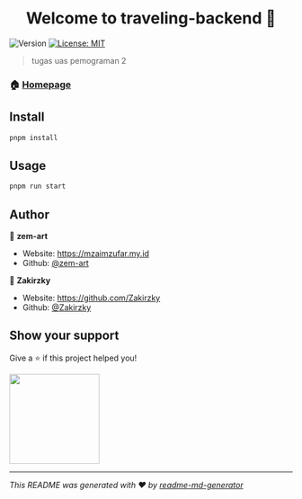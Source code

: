 <h1 align="center">Welcome to traveling-backend 👋</h1>
<p>
  <img alt="Version" src="https://img.shields.io/badge/version-1.0.0-blue.svg?cacheSeconds=2592000" />
  <a href="#" target="_blank">
    <img alt="License: MIT" src="https://img.shields.io/badge/License-MIT-yellow.svg" />
  </a>
</p>

> tugas uas pemograman 2

### 🏠 [Homepage](./src)

## Install

```sh
pnpm install
```

## Usage

```sh
pnpm run start
```

## Author

👤 **zem-art**

* Website: https://mzaimzufar.my.id
* Github: [@zem-art](https://github.com/zem-art)

👤 **Zakirzky**

* Website: https://github.com/Zakirzky
* Github: [@Zakirzky](https://github.com/Zakirzky)

## Show your support

Give a ⭐️ if this project helped you!

<a href="https://www.patreon.com/unpam-pride">
  <img src="https://c5.patreon.com/external/logo/become_a_patron_button@2x.png" width="160">
</a>

***
_This README was generated with ❤️ by [readme-md-generator](https://github.com/kefranabg/readme-md-generator)_